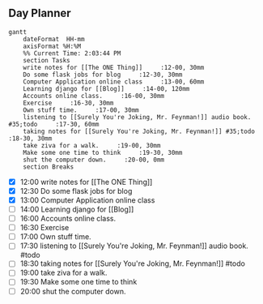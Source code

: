 ## Day Planner
```mermaid
gantt
    dateFormat  HH-mm
    axisFormat %H:%M
    %% Current Time: 2:03:44 PM
    section Tasks
    write notes for [[The ONE Thing]]     :12-00, 30mm
    Do some flask jobs for blog     :12-30, 30mm
    Computer Application online class     :13-00, 60mm
    Learning django for [[Blog]]     :14-00, 120mm
    Accounts online class.     :16-00, 30mm
    Exercise     :16-30, 30mm
    Own stuff time.     :17-00, 30mm
    listening to [[Surely You're Joking, Mr. Feynman!]] audio book. #35;todo     :17-30, 60mm
    taking notes for [[Surely You're Joking, Mr. Feynman!]] #35;todo     :18-30, 30mm
    take ziva for a walk.     :19-00, 30mm
    Make some one time to think     :19-30, 30mm
    shut the computer down.     :20-00, 0mm
    section Breaks

```

- [x] 12:00 write notes for [[The ONE Thing]]
- [x] 12:30 Do some flask jobs for blog
- [x] 13:00 Computer Application online class
- [ ] 14:00 Learning django for [[Blog]]
- [ ] 16:00 Accounts online class.
- [ ] 16:30 Exercise
- [ ] 17:00 Own stuff time.
- [ ] 17:30 listening to [[Surely You're Joking, Mr. Feynman!]] audio book. #todo
- [ ] 18:30 taking notes for [[Surely You're Joking, Mr. Feynman!]] #todo
- [ ] 19:00 take ziva for a walk.
- [ ] 19:30 Make some one time to think
- [ ] 20:00 shut the computer down.